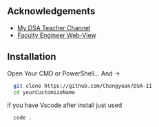 
## Acknowledgements

 - [My DSA Teacher Channel](https://www.youtube.com/@sovilasrun)
 - [Faculty Engineer Web-View](https://www.fe.rupp.edu.kh/)

## Installation

Open Your CMD or PowerShell...
And ->

```bash
  git clone https://github.com/Chongyean/DSA-II
  cd yourCustomizeName
```
if you have Vscode after install just used
```bash
  code .
```
    